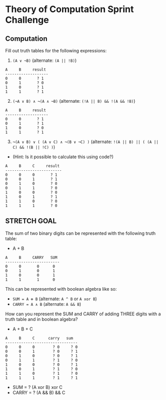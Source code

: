 # Theory of Computation Sprint Challenge

## Computation

Fill out truth tables for the following expressions:

1. `(A ∨ ¬B)`   (alternate: `(A || !B)`)
```
A     B     result
-------------------
0     0       ? 1
0     1       ? 0
1     0       ? 1
1     1       ? 1
```

2. `(¬A ∨ B) ∧ ¬(A ∧ ¬B)`   (alternate: `(!A || B) && !(A && !B)`)
```
A     B     result
-------------------
0     0       ? 1
0     1       ? 1
1     0       ? 0
1     1       ? 1
```

3. `¬(A ∨ B) ∨ ( (A ∨ C) ∧ ¬(B ∨ ¬C) )`   (alternate: `!(A || B) || ( (A || C) && !(B || !C) )`)
  * (Hint: Is it possible to calculate this using code?)
```
A     B     C     result
-------------------------
0     0     0       ? 1
0     0     1       ? 1
0     1     0       ? 0
0     1     1       ? 0
1     0     0       ? 0
1     0     1       ? 1
1     1     0       ? 0
1     1     1       ? 0
```

## STRETCH GOAL

The sum of two binary digits can be represented with the following truth table:

* A + B
```
A     B     CARRY   SUM
------------------------
0     0       0      0
0     1       0      1
1     0       0      1
1     1       1      0
```
This can be represented with boolean algebra like so:

* `SUM = A ⊕ B`  (alternate: `A ^ B` or `A xor B`)
* `CARRY = A ∧ B`  (alternate: `A && B`)


How can you represent the SUM and CARRY of adding THREE digits with a truth table and in boolean algebra?

* A + B + C
```
A     B     C      carry   sum
--------------------------------
0     0     0        ? 0     ? 0
0     0     1        ? 0     ? 1
0     1     0        ? 0     ? 1
0     1     1        ? 1     ? 0
1     0     0        ? 0     ? 1
1     0     1        ? 1     ? 0
1     1     0        ? 1     ? 0
1     1     1        ? 1     ? 1
```
* SUM = ? (A xor B) xor C
* CARRY = ? (A && B) && C
